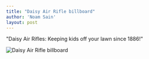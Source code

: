 ```yaml
---
title: "Daisy Air Rifle billboard"
author: 'Noam Sain'
layout: post
---
```


"Daisy Air Rifles: Keeping kids off your lawn since 1886!"

![Daisy Air Rifle billboard](https://4.bp.blogspot.com/_8aN4krk1nsk/S235eI9QafI/AAAAAAAAAYc/JB-EXUAD7to/s1600/image-22.jpg "Daisy Air Rifle billboard")
